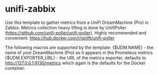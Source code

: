# unifi-zabbix

Use this template to gather metrics from a UniFi DreamMachine (Pro) in Zabbix.
Metrics collection heavy lifting is done by UnifiPoller (https://github.com/unifi-poller/unifi-poller).
Highly recommended and convenient: https://hub.docker.com/r/golift/unifi-poller

The following macros are supported by the template:
{$UDM.NAME} - the name of your DreamMachine (Pro) as it appears in the Prometeus metrics
{$UDM.EXPORTER_URL} - the URL of the metrics exporter, defaults to http://127.0.0.1:9130/metrics which again is the defaults for the Docker container.
